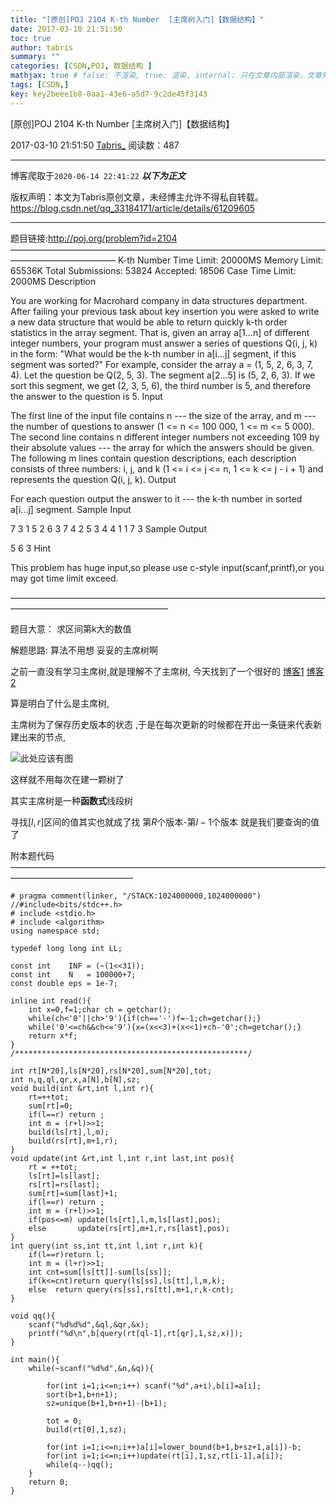 ```yaml
---
title: "[原创]POJ 2104 K-th Number  [主席树入门]【数据结构】"
date: 2017-03-10 21:51:50
toc: true
author: tabris
summary: ""
categories: [CSDN,POJ, 数据结构 ]
mathjax: true # false: 不渲染, true: 渲染, internal: 只在文章内部渲染，文章列表中不渲染
tags: [CSDN,]
key: key2beee1b8-0aa1-43e6-a5d7-9c2de45f3143
---
```


[原创]POJ 2104 K-th Number  [主席树入门]【数据结构】

2017-03-10 21:51:50  [Tabris_](https://me.csdn.net/qq_33184171) 阅读数：487

---

博客爬取于`2020-06-14 22:41:22`
***以下为正文***

版权声明：本文为Tabris原创文章，未经博主允许不得私自转载。
https://blog.csdn.net/qq_33184171/article/details/61209605

<!-- more -->

---

题目链接:http://poj.org/problem?id=2104
————————————————————————————————————————————————
K-th Number
Time Limit: 20000MS		Memory Limit: 65536K
Total Submissions: 53824		Accepted: 18506
Case Time Limit: 2000MS
Description

You are working for Macrohard company in data structures department. After failing your previous task about key insertion you were asked to write a new data structure that would be able to return quickly k-th order statistics in the array segment. 
That is, given an array a[1...n] of different integer numbers, your program must answer a series of questions Q(i, j, k) in the form: "What would be the k-th number in a[i...j] segment, if this segment was sorted?" 
For example, consider the array a = (1, 5, 2, 6, 3, 7, 4). Let the question be Q(2, 5, 3). The segment a[2...5] is (5, 2, 6, 3). If we sort this segment, we get (2, 3, 5, 6), the third number is 5, and therefore the answer to the question is 5.
Input

The first line of the input file contains n --- the size of the array, and m --- the number of questions to answer (1 <= n <= 100 000, 1 <= m <= 5 000). 
The second line contains n different integer numbers not exceeding 109 by their absolute values --- the array for which the answers should be given. 
The following m lines contain question descriptions, each description consists of three numbers: i, j, and k (1 <= i <= j <= n, 1 <= k <= j - i + 1) and represents the question Q(i, j, k).
Output

For each question output the answer to it --- the k-th number in sorted a[i...j] segment.
Sample Input

7 3
1 5 2 6 3 7 4
2 5 3
4 4 1
1 7 3
Sample Output

5
6
3
Hint

This problem has huge input,so please use c-style input(scanf,printf),or you may got time limit exceed.

——————————————————————————————————————————————————————



题目大意：
求区间第k大的数值

解题思路:
算法不用想 妥妥的主席树啊 

之前一直没有学习主席树,就是理解不了主席树,
今天找到了一个很好的
[博客1](http://www.cnblogs.com/zyf0163/p/4749042.html)
[博客2](http://blog.csdn.net/metalseed/article/details/8045038)

算是明白了什么是主席树,

主席树为了保存历史版本的状态 ,于是在每次更新的时候都在开出一条链来代表新建出来的节点,

![此处应该有图](http://img.blog.csdn.net/20170310214521801?watermark/2/text/aHR0cDovL2Jsb2cuY3Nkbi5uZXQvcXFfMzMxODQxNzE=/font/5a6L5L2T/fontsize/400/fill/I0JBQkFCMA==/dissolve/70/gravity/SouthEast)

这样就不用每次在建一颗树了

其实主席树是一种**函数式**线段树

寻找$[l,r]$区间的值其实也就成了找 第$R$个版本-第$l-1$个版本 就是我们要查询的值了

附本题代码
——————————————————————————————————————————————————
```
# pragma comment(linker, "/STACK:1024000000,1024000000")
//#include<bits/stdc++.h>
# include <stdio.h>
# include <algorithm>
using namespace std;

typedef long long int LL;

const int    INF = (~(1<<31));
const int    N   = 100000+7;
const double eps = 1e-7;

inline int read(){
    int x=0,f=1;char ch = getchar();
    while(ch<'0'||ch>'9'){if(ch=='-')f=-1;ch=getchar();}
    while('0'<=ch&&ch<='9'){x=(x<<3)+(x<<1)+ch-'0';ch=getchar();}
    return x*f;
}
/****************************************************/

int rt[N*20],ls[N*20],rs[N*20],sum[N*20],tot;
int n,q,ql,qr,x,a[N],b[N],sz;
void build(int &rt,int l,int r){
    rt=++tot;
    sum[rt]=0;
    if(l==r) return ;
    int m = (r+l)>>1;
    build(ls[rt],l,m);
    build(rs[rt],m+1,r);
}
void update(int &rt,int l,int r,int last,int pos){
    rt = ++tot;
    ls[rt]=ls[last];
    rs[rt]=rs[last];
    sum[rt]=sum[last]+1;
    if(l==r) return ;
    int m = (r+l)>>1;
    if(pos<=m) update(ls[rt],l,m,ls[last],pos);
    else       update(rs[rt],m+1,r,rs[last],pos);
}
int query(int ss,int tt,int l,int r,int k){
    if(l==r)return l;
    int m = (l+r)>>1;
    int cnt=sum[ls[tt]]-sum[ls[ss]];
    if(k<=cnt)return query(ls[ss],ls[tt],l,m,k);
    else  return query(rs[ss],rs[tt],m+1,r,k-cnt);
}

void qq(){
    scanf("%d%d%d",&ql,&qr,&x);
    printf("%d\n",b[query(rt[ql-1],rt[qr],1,sz,x)]);
}

int main(){
    while(~scanf("%d%d",&n,&q)){

        for(int i=1;i<=n;i++) scanf("%d",a+i),b[i]=a[i];
        sort(b+1,b+n+1);
        sz=unique(b+1,b+n+1)-(b+1);

        tot = 0;
        build(rt[0],1,sz);

        for(int i=1;i<=n;i++)a[i]=lower_bound(b+1,b+sz+1,a[i])-b;
        for(int i=1;i<=n;i++)update(rt[i],1,sz,rt[i-1],a[i]);
        while(q--)qq();
    }
    return 0;
}


```
